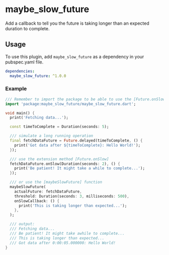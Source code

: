 # maybe_slow_future

<!-- [![pub package](https://img.shields.io/pub/v/maybe_slow_future.svg)](https://pub.dartlang.org/packages/maybe_slow_future) -->

Add a callback to tell you the future is taking longer than an expected duration to complete.

## Usage
To use this plugin, add `maybe_slow_future` as a dependency in your pubspec.yaml file.
```yaml
dependencies:
  maybe_slow_future: ^1.0.0
```

### Example

``` dart
/// Remember to import the package to be able to use the [Future.onSlow] extension method
import 'package:maybe_slow_future/maybe_slow_future.dart';

void main() {
  print('Fetching data...');

  const timeToComplete = Duration(seconds: 5);

  /// simulate a long running operation
  final fetchDataFuture = Future.delayed(timeToComplete, () {
    print('Got data after ${timeToComplete}: Hello World!');
  });

  /// use the extension method [Future.onSlow]
  fetchDataFuture.onSlow(Duration(seconds: 2), () {
    print('Be patient! It might take a while to complete...');
  });

  /// or use the [maybeSlowFuture] function
  maybeSlowFuture(
    actualFuture: fetchDataFuture,
    threshold: Duration(seconds: 3, milliseconds: 500),
    onSlowCallback: () {
      print('This is taking longer than expected...');
    },
  );

  /// output:
  /// Fetching data...
  /// Be patient! It might take awhile to complete...
  /// This is taking longer than expected...
  /// Got data after 0:00:05.000000: Hello World!
}
```
